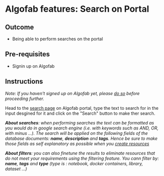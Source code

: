 # Algofab features: Search on Portal

## Outcome 
* Being able to perform searches on the portal

## Pre-requisites

* Signin up on Algofab

## Instructions 

_Note: If you haven't signed up on Algofab yet, please [do so]() before proceeding further._

Head to the [search page]() on Algofab portal, type the text to search for in the input desgined for it and click on the "Search" button to make ther search.

 
*__About searches__: when performing searches the text can be formatted as you would do in google search engine (i.e. with keywords such as AND, OR, with minus ...). The search will be applied on the following fields of the database documents: __name__, __description__ and __tags__. Hence be sure to make those fields as self explanatory as possible when you [create resources]()*

*__About filters__: you can also finetune the results to eliminate resources that do not meet your requirements using the filtering feature. You cann filter by: __name__, __tags__ and __type__ (type is : notebook, docker containers, library, dataset ...)*